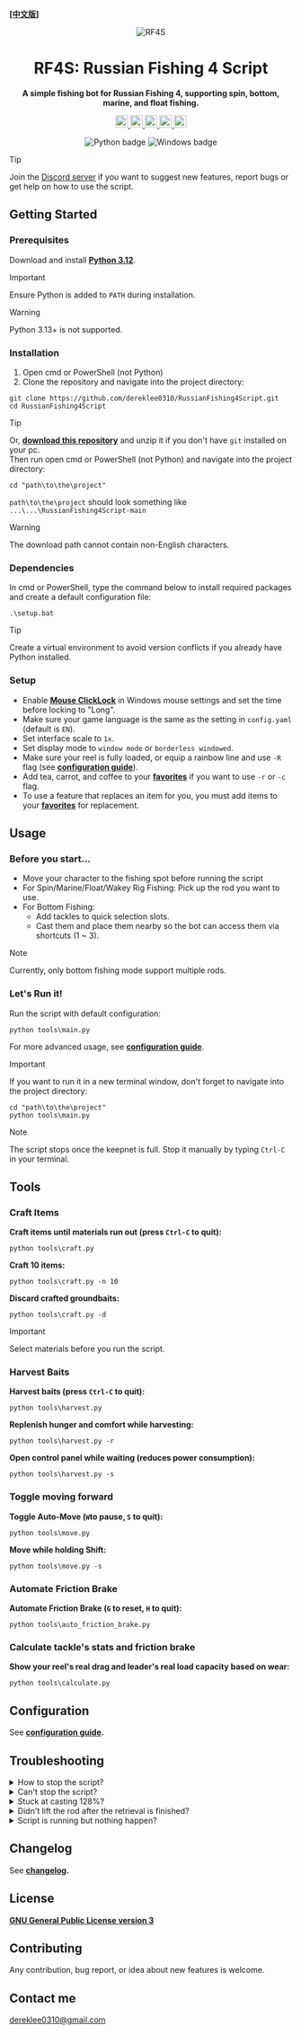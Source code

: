 **[[中文版]][README]**
<div align="center">

![RF4S][RF4S logo]
<h1 align="center">RF4S: Russian Fishing 4 Script</h1>

**A simple fishing bot for Russian Fishing 4, supporting spin, bottom, marine, and float fishing.**

<a target="_blank" href="https://opensource.org/license/gpl-3-0" style="background:none">
    <img src="https://img.shields.io/badge/License-GPLv3-blue.svg" style="height: 22px;" />
</a>
<a target="_blank" href="https://discord.gg/BZQWQnAMbY" style="background:none">
    <img src="https://img.shields.io/badge/discord-join-rf44.svg?labelColor=191937&color=6F6FF7&logo=discord" style="height: 22px;" />
</a>
<a target="_blank" href="http://makeapullrequest.com" style="background:none">
    <img src="https://img.shields.io/badge/PRs-welcome-brightgreen.svg?style=flat" style="height: 22px;" />
</a>
<a target="_blank" href="https://github.com/pylint-dev/pylint" style="background:none">
    <img src="https://img.shields.io/badge/linting-pylint-yellowgreen" style="height: 22px;" />
</a>
<a target="_blank" href="https://github.com/psf/black" style="background:none">
    <img src="https://img.shields.io/badge/code%20style-black-000000.svg" style="height: 22px;" />
</a>
<!-- <a target="_blank" href="link_to_docs, tbd" style="background:none">
    <img src="https://img.shields.io/badge/docs-%23BE1B55" style="height: 22px;" />
</a> -->  

![Python badge][Python badge]
![Windows badge][Windows badge]

</div>

> [!TIP]
> Join the [Discord server][Discord] if you want to suggest new features, report bugs or get help on how to use the script.


## Getting Started  
### Prerequisites
Download and install **[Python 3.12][Python]**.  

> [!IMPORTANT] 
> Ensure Python is added to `PATH` during installation.

> [!WARNING] 
> Python 3.13+ is not supported.

### Installation
1. Open cmd or PowerShell (not Python)
2. Clone the repository and navigate into the project directory:
```
git clone https://github.com/dereklee0310/RussianFishing4Script.git
cd RussianFishing4Script
```
> [!TIP]
> Or, **[download this repository][Download]** and unzip it if you don't have `git` installed on your pc.  
> Then run open cmd or PowerShell (not Python) and navigate into the project directory:
> ```
> cd "path\to\the\project"
> ```
> `path\to\the\project` should look something like `...\...\RussianFishing4Script-main`

> [!WARNING] 
> The download path cannot contain non-English characters.

### Dependencies
In cmd or PowerShell, type the command below to install required packages and create a default configuration file:
```
.\setup.bat
```

> [!TIP] 
> Create a virtual environment to avoid version conflicts if you already have Python installed.

### Setup
- Enable **[Mouse ClickLock][Clicklock]** in Windows mouse settings and set the time before locking to "Long".
- Make sure your game language is the same as the setting in `config.yaml` (default is `EN`).
- Set interface scale to `1x`.
- Set display mode to `window mode` or `borderless windowed`.
- Make sure your reel is fully loaded, or equip a rainbow line and use `-R` flag (see **[configuration guide][Configuration guide]**).
- Add tea, carrot, and coffee to your **[favorites][Favorite food]** if you want to use `-r` or `-c` flag.
- To use a feature that replaces an item for you, you must add items to your **[favorites][Favorite lure]** for replacement.

## Usage
### Before you start...
- Move your character to the fishing spot before running the script
- For Spin/Marine/Float/Wakey Rig Fishing: Pick up the rod you want to use.
- For Bottom Fishing:
    - Add tackles to quick selection slots.
    - Cast them and place them nearby so the bot can access them via shortcuts (1 ~ 3).
> [!NOTE]
> Currently, only bottom fishing mode support multiple rods.

### Let's Run it!
Run the script with default configuration:
```
python tools\main.py
```
For more advanced usage, see **[configuration guide][Configuration guide]**.
> [!IMPORTANT]
> If you want to run it in a new terminal window, don't forget to navigate into the project directory:
> ```
> cd "path\to\the\project"
> python tools\main.py
> ```

> [!NOTE]
> The script stops once the keepnet is full. Stop it manually by typing `Ctrl-C` in your terminal. 

## Tools
### Craft Items
**Craft items until materials run out (press `Ctrl-C` to quit):**
```
python tools\craft.py
```
**Craft 10 items:**
```
python tools\craft.py -n 10
```
**Discard crafted groundbaits:**
```
python tools\craft.py -d
```
> [!IMPORTANT]
> Select materials before you run the script.
### Harvest Baits
**Harvest baits (press `Ctrl-C` to quit):**
```
python tools\harvest.py
```
**Replenish hunger and comfort while harvesting:**
```
python tools\harvest.py -r
```
**Open control panel while waiting (reduces power consumption):**
```
python tools\harvest.py -s
```
### Toggle moving forward
**Toggle Auto-Move (`W`to pause, `S` to quit):**
```
python tools\move.py
```
**Move while holding Shift:**
```
python tools\move.py -s
```

### Automate Friction Brake
**Automate Friction Brake (`G` to reset, `H` to quit):**
```
python tools\auto_friction_brake.py
```

### Calculate tackle's stats and friction brake
**Show your reel's real drag and leader's real load capacity based on wear:**
```
python tools\calculate.py
```

## Configuration
See **[configuration guide][Configuration guide].**

## Troubleshooting
<details>
<summary>How to stop the script?</summary>

- Type `Ctrl-C` in your terminal. 
</details>
<!-- ------------------------------- divide -------------------------------- -->
<details>
<summary>Can't stop the script?</summary>

- Some keys might have been pressed down (e.g. `Ctrl`, `Shift`, `Mouse button`, etc.),  
  press them again to release it and type `Ctrl-C` as usual.
</details>
<!-- ------------------------------- divide -------------------------------- -->
<details>
<summary>Stuck at casting 128%?</summary>

- Check that the game language and script language settings are the same.
- Make sure your reel is fully loaded, or equip a rainbow line and use `-R` flag. 
</details>

<!-- ------------------------------- divide -------------------------------- -->
<details>
<summary>Didn't lift the rod after the retrieval is finished?</summary>

- Make sure your reel is fully loaded, or equip a rainbow line and use `-R` flag. 
- Change the game window size.
- Lower the value of `SPOOL_CONFIDENCE` in `config.yaml`.
- Keep away from light sources or turn off the boat light.
</details>
<!-- ------------------------------- divide -------------------------------- -->
<details>
<summary>Script is running but nothing happen?</summary>

- Open a new terminal window as administrator and run it again.
</details>
<!-- ------------------------------- divide -------------------------------- -->

## Changelog
See **[changelog][Changelog].**

## License
**[GNU General Public License version 3][License]**

## Contributing
Any contribution, bug report, or idea about new features is welcome.

## Contact me
dereklee0310@gmail.com 

[RF4S logo]: static/readme/RF4S.png
[Python badge]: https://img.shields.io/badge/Python-3776AB?style=for-the-badge&logo=python&logoColor=white
[Windows badge]: https://img.shields.io/badge/Windows-0078D6?style=for-the-badge&logo=windows&logoColor=white

[README]: /docs/zh-TW/README.md
[Discord]: https://discord.gg/BZQWQnAMbY
[Python]: https://www.python.org/downloads/
[Download]: https://github.com/dereklee0310/RussianFishing4Script/archive/refs/heads/main.zip
[Clicklock]: /static/readme/clicklock.png
[Favorite food]: /static/readme/favorites.png
[Favorite lure]: /static/readme/favorites_2.png
[Configuration guide]: /docs/en/CONFIGURATION.md
[Changelog]: /docs/en/CHANGELOG.md

[License]: /LICENSE